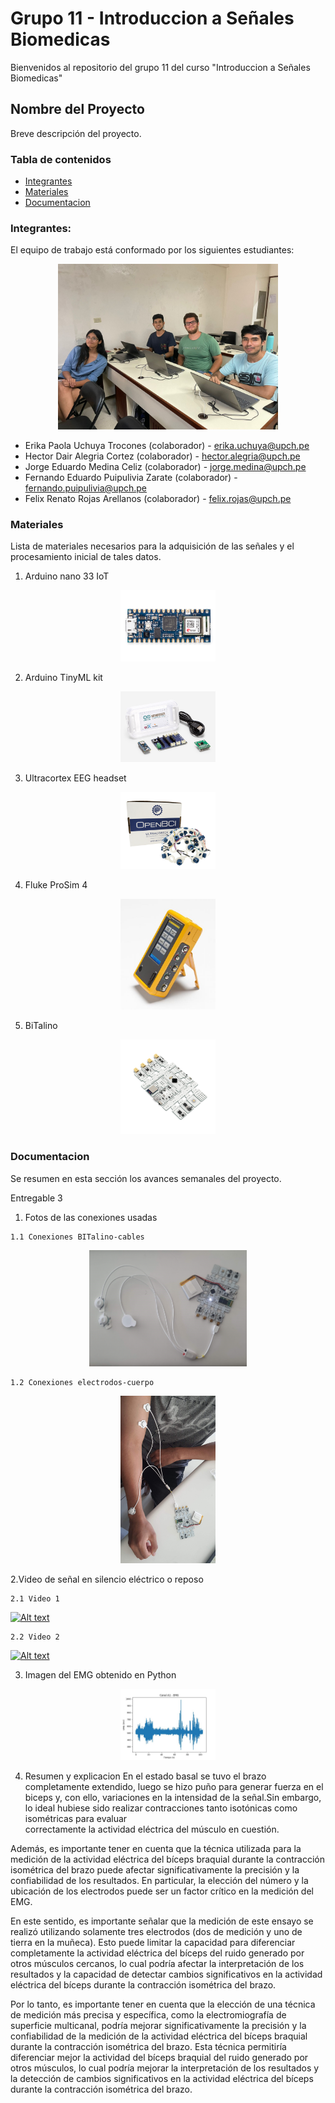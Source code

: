 # Grupo 11 - Introduccion a Señales Biomedicas
Bienvenidos al repositorio del grupo 11 del curso "Introduccion a Señales Biomedicas"

## Nombre del Proyecto

Breve descripción del proyecto.

### Tabla de contenidos

- [Integrantes](#Integrantes)
- [Materiales](#Materiales)
- [Documentacion](#Documentacion)

### Integrantes:

El equipo de trabajo está conformado por los siguientes estudiantes:

<p align="center">
<img src="Imagenes/integrantes.jpg" alt="Integrantes del proyecto" width="70%">

* Erika Paola Uchuya Trocones (colaborador) - erika.uchuya@upch.pe
* Hector Dair Alegria Cortez (colaborador) - hector.alegria@upch.pe
* Jorge Eduardo Medina Celiz (colaborador) - jorge.medina@upch.pe
* Fernando Eduardo Puipulivia Zarate (colaborador) - fernando.puipulivia@upch.pe
* Felix Renato Rojas Arellanos (colaborador) - felix.rojas@upch.pe

### Materiales

Lista de materiales necesarios para la adquisición de las señales y el procesamiento inicial de tales datos.

1)  Arduino nano 33 IoT
  
<p align="center">
<img src="Imagenes/nano.webp" alt="Arduino Nano" width="30%">
  
2) Arduino TinyML kit
<p align="center">
<img src="Imagenes/ArduinoTinyMachineLearningKit.jpg" alt="Arduino Nano" width="30%">
  
3)  Ultracortex EEG headset
  
<p align="center">
<img src="Imagenes/eeg.webp" alt="Arduino Nano" width="30%">

4)  Fluke ProSim 4
  
<p align="center">
<img src="Imagenes/prosim.jpg" alt="Arduino Nano" width="30%">

5)  BiTalino
  
<p align="center">
<img src="Imagenes/bitalino.webp" alt="Arduino Nano" width="30%">


### Documentacion

Se resumen en esta sección los avances semanales del proyecto.
  
Entregable 3
  1. Fotos de las conexiones usadas
  
    1.1 Conexiones BITalino-cables
  
<p align="center">
<img src="Imagenes/conexion_b-c.jpg" alt="conexiones BITalino-cables" width="50%">

    1.2 Conexiones electrodos-cuerpo
  
<p align="center">
<img src="Imagenes/20230405_112726.jpg" alt="conexiones electrodos-cuerpo" width="30%">

  2.Video de señal en silencio eléctrico o reposo

    2.1 Video 1
 [![Alt text](https://img.youtube.com/vi/s22qx3XjqHU/0.jpg)](https://www.youtube.com/watch?v=s22qx3XjqHU)

    2.2 Video 2
 [![Alt text](https://img.youtube.com/vi/usnvNjLywpk/0.jpg)](https://www.youtube.com/watch?v=usnvNjLywpk)

  3. Imagen del EMG obtenido en Python 
 <p align="center">
 <img src="Imagenes/EMG.jpeg"  alt="EMG obtenido en Python"  width="30%">
   
  4. Resumen y explicacion
   En el estado basal se tuvo el brazo completamente extendido, luego se hizo puño para generar fuerza en el biceps y, con ello, variaciones en    la intensidad de la señal.Sin embargo, lo ideal hubiese sido realizar contracciones tanto isotónicas como isométricas para evaluar        
   correctamente la actividad eléctrica del músculo en cuestión.

   Además, es importante tener en cuenta que la técnica utilizada para la medición de la actividad eléctrica del bíceps braquial durante la        contracción isométrica del brazo puede afectar significativamente la precisión y la confiabilidad de los resultados. En particular, la          elección del número y la ubicación de los electrodos puede ser un factor crítico en la medición del EMG.

  En este sentido, es importante señalar que la medición de este ensayo se realizó utilizando solamente tres electrodos (dos de medición y uno     de tierra en la muñeca). Esto puede limitar la capacidad para diferenciar completamente la actividad eléctrica del bíceps del ruido generado     por otros músculos cercanos, lo cual podría afectar la interpretación de los resultados y la capacidad de detectar cambios significativos en     la actividad eléctrica del bíceps durante la contracción isométrica del brazo.

  Por lo tanto, es importante tener en cuenta que la elección de una técnica de medición más precisa y específica, como la electromiografía de     superficie multicanal, podría mejorar significativamente la precisión y la confiabilidad de la medición de la actividad eléctrica del bíceps     braquial durante la contracción isométrica del brazo. Esta técnica permitiría diferenciar mejor la actividad del bíceps braquial del ruido       generado por otros músculos, lo cual podría mejorar la interpretación de los resultados y la detección de cambios significativos en la            actividad eléctrica del bíceps durante la contracción isométrica del brazo.

   

